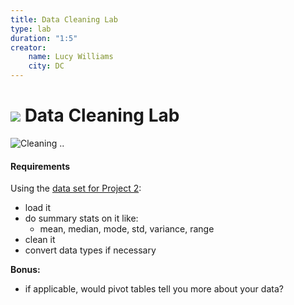 ```yaml
---
title: Data Cleaning Lab
type: lab
duration: "1:5"
creator:
    name: Lucy Williams
    city: DC
---
```


# ![](https://ga-dash.s3.amazonaws.com/production/assets/logo-9f88ae6c9c3871690e33280fcf557f33.png) Data Cleaning Lab

![Cleaning](http://i.giphy.com/kXBVtKjLxINji.gif) ..

#### Requirements

Using the [data set for Project 2](./assets/datasets/billboard.csv):
- load it
- do summary stats on it like:
  - mean, median, mode, std, variance, range
- clean it
- convert data types if necessary

**Bonus:**
- if applicable, would pivot tables tell you more about your data?
